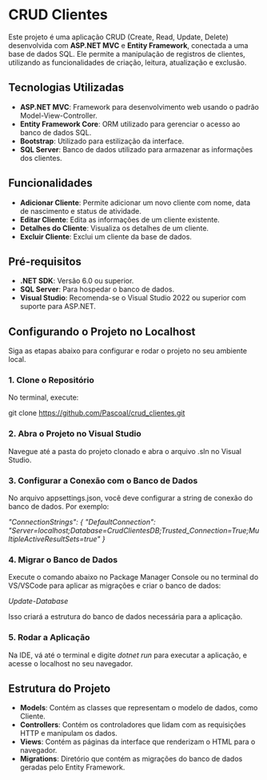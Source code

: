 # CRUD Clientes

Este projeto é uma aplicação CRUD (Create, Read, Update, Delete) desenvolvida com **ASP.NET MVC** e **Entity Framework**, conectada a uma base de dados SQL. Ele permite a manipulação de registros de clientes, utilizando as funcionalidades de criação, leitura, atualização e exclusão.

## Tecnologias Utilizadas

- **ASP.NET MVC**: Framework para desenvolvimento web usando o padrão Model-View-Controller.
- **Entity Framework Core**: ORM utilizado para gerenciar o acesso ao banco de dados SQL.
- **Bootstrap**: Utilizado para estilização da interface.
- **SQL Server**: Banco de dados utilizado para armazenar as informações dos clientes.

## Funcionalidades

- **Adicionar Cliente**: Permite adicionar um novo cliente com nome, data de nascimento e status de atividade.
- **Editar Cliente**: Edita as informações de um cliente existente.
- **Detalhes do Cliente**: Visualiza os detalhes de um cliente.
- **Excluir Cliente**: Exclui um cliente da base de dados.

## Pré-requisitos

- **.NET SDK**: Versão 6.0 ou superior.
- **SQL Server**: Para hospedar o banco de dados.
- **Visual Studio**: Recomenda-se o Visual Studio 2022 ou superior com suporte para ASP.NET.

## Configurando o Projeto no Localhost

Siga as etapas abaixo para configurar e rodar o projeto no seu ambiente local.

### 1. Clone o Repositório

No terminal, execute:

git clone https://github.com/PascoaI/crud_clientes.git

### 2. Abra o Projeto no Visual Studio
Navegue até a pasta do projeto clonado e abra o arquivo .sln no Visual Studio.

### 3. Configurar a Conexão com o Banco de Dados
No arquivo appsettings.json, você deve configurar a string de conexão do banco de dados. Por exemplo:
 
 *"ConnectionStrings": {
    "DefaultConnection": "Server=localhost;Database=CrudClientesDB;Trusted_Connection=True;MultipleActiveResultSets=true"
}*

### 4. Migrar o Banco de Dados
Execute o comando abaixo no Package Manager Console ou no terminal do VS/VSCode para aplicar as migrações e criar o banco de dados:

*Update-Database*

Isso criará a estrutura do banco de dados necessária para a aplicação.

### 5. Rodar a Aplicação
Na IDE, vá até o terminal e digite *dotnet run* para executar a aplicação, e acesse o localhost no seu navegador.

## Estrutura do Projeto
- **Models**: Contém as classes que representam o modelo de dados, como Cliente.
- **Controllers**: Contém os controladores que lidam com as requisições HTTP e manipulam os dados.
- **Views**: Contém as páginas da interface que renderizam o HTML para o navegador.
- **Migrations**: Diretório que contém as migrações do banco de dados geradas pelo Entity Framework.
